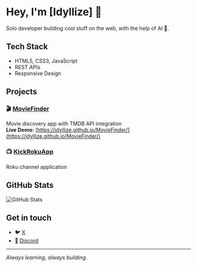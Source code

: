 # Hey, I'm [Idyllize] 👋

Solo developer building cool stuff on the web, with the help of AI 👀.

## Tech Stack
- HTML5, CSS3, JavaScript
- REST APIs
- Responsive Design

## Projects

### 🎬 [MovieFinder](https://github.com/idyllize/MovieFinder)
Movie discovery app with TMDB API integration  
**Live Demo:** [https://idyllize.github.io/MovieFinder/](https://idyllize.github.io/MovieFinder/)

### 📺 [KickRokuApp](https://github.com/idyllize/KickRokuApp)
Roku channel application

## GitHub Stats
![GitHub Stats](https://github-readme-stats.vercel.app/api?username=idyllize&show_icons=true&theme=dark)

## Get in touch
- 🐦 [X](https://twitter.com/selfatonements)
- 💼 [Discord](https://discord.com/users/507693986081931274)

---
*Always learning, always building.*


